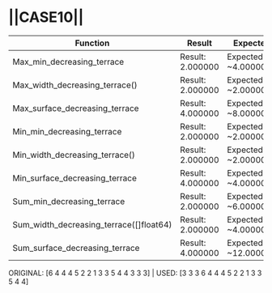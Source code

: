 # ||CASE10||
Function | Result | Expected
---|---|---
|Max_min_decreasing_terrace| Result: 2.000000| Expected: ~4.000000
|Max_width_decreasing_terrace()| Result: 2.000000| Expected: ~2.000000
|Max_surface_decreasing_terrace| Result: 4.000000| Expected: ~8.000000
|Min_min_decreasing_terrace| Result: 2.000000| Expected: ~2.000000
|Min_width_decreasing_terrace()| Result: 2.000000| Expected: ~2.000000
|Min_surface_decreasing_terrace| Result: 4.000000| Expected: ~4.000000
|Sum_min_decreasing_terrace| Result: 2.000000| Expected: ~6.000000
|Sum_width_decreasing_terrace([]float64)| Result: 2.000000| Expected: ~4.000000
|Sum_surface_decreasing_terrace| Result: 4.000000| Expected: ~12.000000

ORIGINAL: [6 4 4 4 5 2 2 1 3 3 5 4 4 3 3 3] | USED: [3 3 3 6 4 4 4 5 2 2 1 3 3 5 4 4]